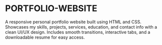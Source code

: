 # PORTFOLIO-WEBSITE
A responsive personal portfolio website built using HTML and CSS. Showcases my skills, projects, services, education, and contact info with a clean UI/UX design. Includes smooth transitions, interactive tabs, and a downloadable resume for easy access.
